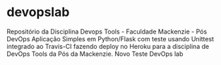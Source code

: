 # devopslab
Repositório da Disciplina Devops Tools - Faculdade Mackenzie - Pós DevOps
Aplicação Simples em Python/Flask com teste usando Unittest integrado ao Travis-CI fazendo deploy no Heroku para a disciplina de DevOps Tools da Pós da Mackenzie.
Novo Teste DevOps lab
